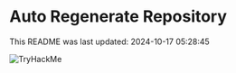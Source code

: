 # Auto Regenerate Repository

This README was last updated: 2024-10-17 05:28:45

 ![TryHackMe](https://tryhackme.com/badge/533634)